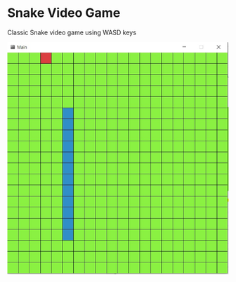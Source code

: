 # Snake Video Game
Classic Snake video game using WASD keys

![Image of Snake video game](SnakeVideoGame.jpg)
